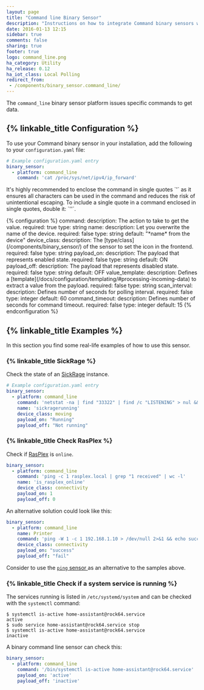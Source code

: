 ```yaml
---
layout: page
title: "Command line Binary Sensor"
description: "Instructions on how to integrate Command binary sensors within Home Assistant."
date: 2016-01-13 12:15
sidebar: true
comments: false
sharing: true
footer: true
logo: command_line.png
ha_category: Utility
ha_release: 0.12
ha_iot_class: Local Polling
redirect_from:
 - /components/binary_sensor.command_line/
---
```


The `command_line` binary sensor platform issues specific commands to get data.

## {% linkable_title Configuration %}

To use your Command binary sensor in your installation, add the following to your `configuration.yaml` file:

```yaml
# Example configuration.yaml entry
binary_sensor:
  - platform: command_line
    command: 'cat /proc/sys/net/ipv4/ip_forward'
```
<p class='note'>
It's highly recommended to enclose the command in single quotes `'` as it ensures all characters can be used in the command and reduces the risk of unintentional escaping. To include a single quote in a command enclosed in single quotes, double it: `''`.
</p>
{% configuration %}
command:
  description: The action to take to get the value.
  required: true
  type: string
name:
  description: Let you overwrite the name of the device.
  required: false
  type: string
  default: "*name* from the device"
device_class:
  description: The [type/class](/components/binary_sensor/) of the sensor to set the icon in the frontend.
  required: false
  type: string
payload_on:
  description: The payload that represents enabled state.
  required: false
  type: string
  default: ON
payload_off:
  description: The payload that represents disabled state.
  required: false
  type: string
  default: OFF
value_template:
  description: Defines a [template](/docs/configuration/templating/#processing-incoming-data) to extract a value from the payload.
  required: false
  type: string
scan_interval:
  description: Defines number of seconds for polling interval.
  required: false
  type: integer
  default: 60
command_timeout:
  description: Defines number of seconds for command timeout.
  required: false
  type: integer
  default: 15
{% endconfiguration %}

## {% linkable_title Examples %}

In this section you find some real-life examples of how to use this sensor.

### {% linkable_title SickRage %}

Check the state of an [SickRage](https://github.com/sickragetv/sickrage) instance.

```yaml
# Example configuration.yaml entry
binary_sensor:
  - platform: command_line
    command: 'netstat -na | find "33322" | find /c "LISTENING" > nul && (echo "Running") || (echo "Not running")'
    name: 'sickragerunning'
    device_class: moving
    payload_on: "Running"
    payload_off: "Not running"
```

### {% linkable_title Check RasPlex %}

Check if [RasPlex](http://www.rasplex.com/) is `online`.

```yaml
binary_sensor:
  - platform: command_line
    command: 'ping -c 1 rasplex.local | grep "1 received" | wc -l'
    name: 'is_rasplex_online'
    device_class: connectivity
    payload_on: 1
    payload_off: 0
```

An alternative solution could look like this:

```yaml
binary_sensor:
  - platform: command_line
    name: Printer
    command: 'ping -W 1 -c 1 192.168.1.10 > /dev/null 2>&1 && echo success || echo fail'
    device_class: connectivity
    payload_on: "success"
    payload_off: "fail"
```

Consider to use the [`ping` sensor ](/components/binary_sensor.ping/) as an alternative to the samples above.

### {% linkable_title Check if a system service is running %}

The services running is listed in `/etc/systemd/system` and can be checked with the `systemctl` command:

```
$ systemctl is-active home-assistant@rock64.service
active
$ sudo service home-assistant@rock64.service stop
$ systemctl is-active home-assistant@rock64.service
inactive
```

A binary command line sensor can check this:

```yaml
binary_sensor:
  - platform: command_line
    command: '/bin/systemctl is-active home-assistant@rock64.service'
    payload_on: 'active'
    payload_off: 'inactive'
```
